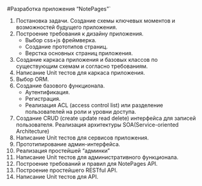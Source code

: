 #Разработка приложения “NotePages”`
1.	Постановка задачи. Создание схемы ключевых моментов и возможностей будущего приложения.
2.	Построение требования к дизайну приложения.
	- Выбор css+js фреймверка.
	- Создание прототипов страниц.
	- Верстка основных страниц приложения.
3.  Создание каркаса приложения и базовых классов по существующим схемам и согласно требованиям.
4.  Написание Unit тестов для каркаса приложения.
5.  Выбор ORM.
6.  Создание базового функционала.
	- Аутентификация.
	- Регистрация.
	- Реализация ACL (access control list) или разделение пользователей на роли и уровни доступа.
7.   Создание CRUD (create update read delete) интерфейса для записей пользователя. Реализация архитектуры SOA(Service-oriented Architecture)
8.   Написание  Unit тестов для сервисов приложения.
9.   Прототипирование админ-интерфейса.
10.  Реализация простейшей “админки”
11.  Написание  Unit тестов для административного функционала.
12.  Построение требований и правил для NotePages API.
13.  Построение простейшего RESTful API.
14.  Написание  Unit тестов для API.
